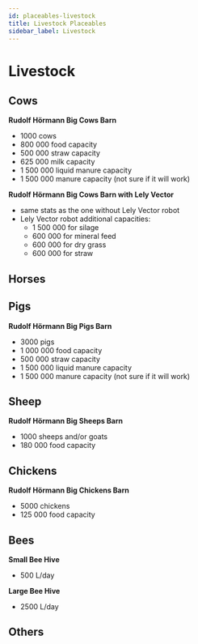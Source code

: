 ```yaml
---
id: placeables-livestock
title: Livestock Placeables
sidebar_label: Livestock
---
```

# Livestock

## Cows

**Rudolf Hörmann Big Cows Barn**
- 1000 cows
- 800 000 food capacity
- 500 000 straw capacity
- 625 000 milk capacity
- 1 500 000 liquid manure capacity
- 1 500 000 manure capacity (not sure if it will work)

**Rudolf Hörmann Big Cows Barn with Lely Vector**
- same stats as the one without Lely Vector robot
- Lely Vector robot additional capacities:
  - 1 500 000 for silage
  - 600 000 for mineral feed
  - 600 000 for dry grass
  - 600 000 for straw

## Horses



## Pigs

**Rudolf Hörmann Big Pigs Barn**
- 3000 pigs
- 1 000 000 food capacity
- 500 000 straw capacity
- 1 500 000 liquid manure capacity
- 1 500 000 manure capacity (not sure if it will work)

## Sheep

**Rudolf Hörmann Big Sheeps Barn**
- 1000 sheeps and/or goats
- 180 000 food capacity

## Chickens

**Rudolf Hörmann Big Chickens Barn**
- 5000 chickens
- 125 000 food capacity

## Bees

**Small Bee Hive**
- 500 L/day

**Large Bee Hive**
- 2500 L/day

## Others


